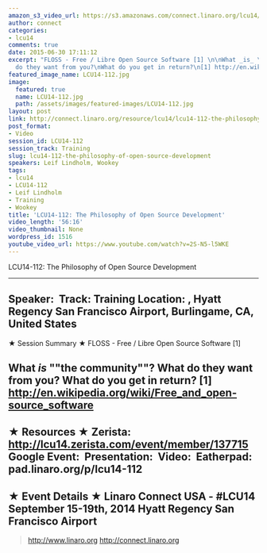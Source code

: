 ```yaml
---
amazon_s3_video_url: https://s3.amazonaws.com/connect.linaro.org/lcu14/videos/09-15-Monday/LCU14-112-+The+Philosophy+of+Open+Source+Development.mp4
author: connect
categories:
- lcu14
comments: true
date: 2015-06-30 17:11:12
excerpt: "FLOSS - Free / Libre Open Source Software [1] \n\nWhat _is_ \"the community\"?\nWhat
  do they want from you?\nWhat do you get in return?\n[1] http://en.wikipedia.org/wiki/Free_and_open-source_software"
featured_image_name: LCU14-112.jpg
image:
  featured: true
  name: LCU14-112.jpg
  path: /assets/images/featured-images/LCU14-112.jpg
layout: post
link: http://connect.linaro.org/resource/lcu14/lcu14-112-the-philosophy-of-open-source-development/
post_format:
- Video
session_id: LCU14-112
session_track: Training
slug: lcu14-112-the-philosophy-of-open-source-development
speakers: Leif Lindholm, Wookey
tags:
- lcu14
- LCU14-112
- Leif Lindholm
- Training
- Wookey
title: 'LCU14-112: The Philosophy of Open Source Development'
video_length: '56:16'
video_thumbnail: None
wordpress_id: 1516
youtube_video_url: https://www.youtube.com/watch?v=2S-N5-l5WKE
---
```


LCU14-112: The Philosophy of Open Source Development

---------------------------------------------------

Speaker: 
Track: Training
Location: , Hyatt Regency San Francisco Airport, Burlingame, CA, United States
---------------------------------------------------

★ Session Summary ★
FLOSS - Free / Libre Open Source Software [1] 

What _is_ ""the community""?
What do they want from you?
What do you get in return?
[1] http://en.wikipedia.org/wiki/Free_and_open-source_software
---------------------------------------------------

★ Resources ★
Zerista: http://lcu14.zerista.com/event/member/137715
Google Event: 
Presentation: 
Video: 
Eatherpad: pad.linaro.org/p/lcu14-112
---------------------------------------------------

★ Event Details ★
Linaro Connect USA - #LCU14
September 15-19th, 2014
Hyatt Regency San Francisco Airport
---------------------------------------------------

> http://www.linaro.org
> http://connect.linaro.org
